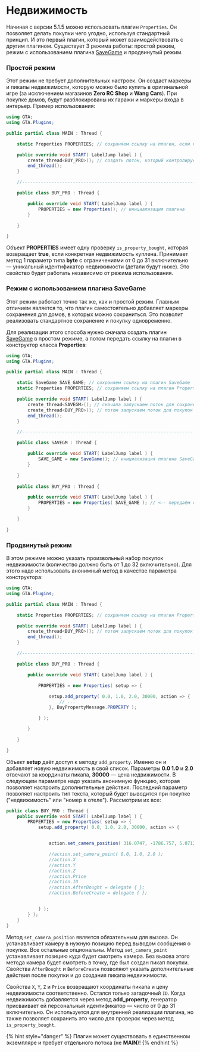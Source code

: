 # Недвижимость

Начиная с версии 5.1.5 можно использовать плагин `Properties`. Он позволяет делать покупки чего угодно, используя стандартный принцип. И это первый плагин, который может взаимодействовать с другим плагином. Существует 3 режима работы: простой режим, режим с использованием плагина [SaveGame](plugin\_save\_game.md) и продвинутый режим.

### Простой режим

Этот режим не требует дополнительных настроек. Он создаст маркеры и пикапы недвижимости, которую можно было купить в оригинальной игре (за исключением магазинов **Zero RC Shop** и **Wang Cars**). При покупке домов, будут разблокированы их гаражи и маркеры входа в интерьер. Пример использования:

```csharp
using GTA;
using GTA.Plugins;

public partial class MAIN : Thread {

    static Properties PROPERTIES; // сохраняем ссылку на плагин, если нужно

    public override void START( LabelJump label ) {
        create_thread<BUY_PRO>(); // создать поток, который контролирует покупки
        end_thread();
    }

    //----------------------------------------------------------------------------------------------------

    public class BUY_PRO : Thread {

        public override void START( LabelJump label ) {
            PROPERTIES = new Properties(); // инициализация плагина
        }

    }

}
```

Объект **PROPERTIES** имеет одну проверку `is_property_bought`, которая возвращает **true**, если конкретная недвижимость куплена. Принимает метод 1 параметр типа **byte** с ограничениями от 0 до 31 включительно — уникальный идентификатор недвижимости (детали будут ниже). Это свойство будет работать независимо от режима использования.

### Режим с использованием плагина SaveGame

Этот режим работает точно так же, как и простой режим. Главным отличием является то, что плагин самостоятельно добавляет маркеры сохранения для домов, в которых можно сохраниться. Это позволит реализовать стандартное сохранение и покупку одновременно.

Для реализации этого способа нужно сначала создать плагин [SaveGame](plugin\_save\_game.md#prostoi-rezhim) в простом режиме, а потом передать ссылку на плагин в конструктор класса **Properties**:

```csharp
using GTA;
using GTA.Plugins;

public partial class MAIN : Thread {

    static SaveGame SAVE_GAME; // сохраняем ссылку на плагин SaveGame
    static Properties PROPERTIES; // сохраняем ссылку на плагин Properties

    public override void START( LabelJump label ) {
        create_thread<SAVEGM>(); // сначала запускаем поток для сохранения
        create_thread<BUY_PRO>(); // потом запускаем поток для покупок
        end_thread();
    }

    //----------------------------------------------------------------------------------------------------

    public class SAVEGM : Thread {

        public override void START( LabelJump label ) {
            SAVE_GAME = new SaveGame(); // инициализация плагина SaveGame
        }

    }
	
    public class BUY_PRO : Thread {

        public override void START( LabelJump label ) {
            PROPERTIES = new Properties( SAVE_GAME ); // <-- передаём ссылку на плагин SaveGame
        }

    }

}
```

### Продвинутый режим

В этом режиме можно указать произвольный набор покупок недвижимости (количество должно быть от 1 до 32 включительно). Для этого надо использовать анонимный метод в качестве параметра конструктора:

```csharp
using GTA;
using GTA.Plugins;

public partial class MAIN : Thread {

    static Properties PROPERTIES; // сохраняем ссылку на плагин Properties

    public override void START( LabelJump label ) {
        create_thread<BUY_PRO>(); // потом запускаем поток для покупок
        end_thread();
    }

    //----------------------------------------------------------------------------------------------------

	public class BUY_PRO : Thread {

        public override void START( LabelJump label ) {

            PROPERTIES = new Properties( setup => {

                setup.add_property( 0.0, 1.0, 2.0, 30000, action => {
                    // ...
                }, BuyPropertyMessage.PROPERTY );

            } );

        }

    }

}
```

Объект **setup** даёт доступ к методу `add_property`. Именно он и добавляет новую недвижимость в свой список. Параметры **0.0 1.0** и **2.0** отвечают за координаты пикапа, **30000** — цена недвижимости. В следующем параметре надо указать анонимную функцию, которая позволяет настроить дополнительные действия. Последний параметр позволяет настроить тип текста, который будет выводится при покупке ("недвижимость" или "номер в отеле"). Рассмотрим их все:

```csharp
public class BUY_PRO : Thread {
    public override void START( LabelJump label ) {
        PROPERTIES = new Properties( setup => {
            setup.add_property( 0.0, 1.0, 2.0, 30000, action => {


                action.set_camera_position( 316.0747, -1786.757, 5.0712 ); <-- обязательный вызов!

                //action.set_camera_point( 0.0, 1.0, 2.0 );
                //action.X
                //action.Y
                //action.Z
                //action.Price
                //action.ID
                //action.AfterBought = delegate { };
                //action.BeforeCreate = delegate { };


            } );
        } );
    }
}
```

Метод `set_camera_position` является обязательным для вызова. Он устанавливает камеру в нужную позицию перед выводом сообщения о покупке. Все остальные опциональны. Метод `set_camera_point` устанавливает позицию куда будет смотреть камера. Без вызова этого метода камера будет смотреть в точку, где был создан пикап покупки. Свойства `AfterBought` и `BeforeCreate` позволяют указать дополнительные действия после покупки и до создания пикапа недвижимости.

Свойства `X`, `Y`, `Z` и `Price` возвращают координаты пикапа и цену недвижимости соответственно. Остался только загадочный `ID`. Когда недвижимость добавляется через метод **add\_property**, генератор присваивает ей персональный идентификатор — число от 0 до 31 включительно. Он используется для внутренней реализации плагина, но также позволяет сохранить это число для проверок через метод `is_property_bought`.

{% hint style="danger" %}
Плагин может существовать в единственном экземпляре и требует отдельного потока (не **MAIN**)!
{% endhint %}
